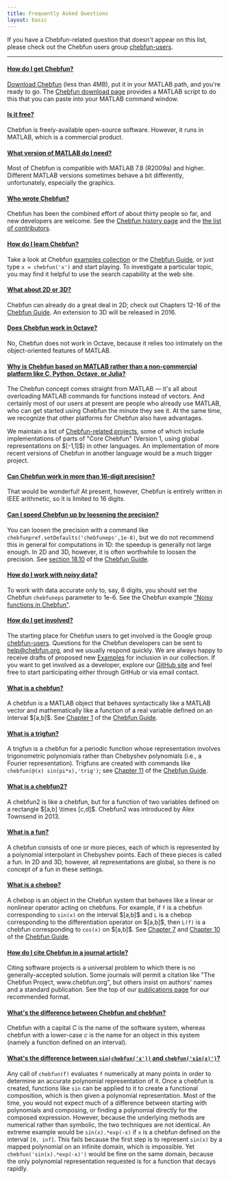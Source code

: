 ```yaml
---
title: Frequently Asked Questions
layout: basic
---
```


If you have a Chebfun-related question that doesn't appear on this list, please check out the Chebfun users group <a href="http://groups.google.com/forum/#!forum/chebfun-users">chebfun-users</a>.

----

<div class="faq panel-group" id="accordion">

  <div class="panel panel-default">
    <div class="panel-heading">
      <h4 class="panel-title">
        <a data-toggle="collapse" data-parent="#accordion" href="#how-do-i-get-chebfun">
          How do I get Chebfun?
        </a>
      </h4>
    </div>
    <div id="how-do-i-get-chebfun" class="panel-collapse collapse in">
      <div class="panel-body">
<a href='../../download'>Download Chebfun</a> (less than 4MB), put it in your
MATLAB path, and you're ready to go.
The <a href='../../download'>Chebfun download page</a> provides
a MATLAB script to do this that you can paste into your
MATLAB command window.
      </div>
    </div>
  </div>

  <div class="panel panel-default">
    <div class="panel-heading">
      <h4 class="panel-title">
        <a data-toggle="collapse" data-parent="#accordion" href="#is-it-free">
          Is it free?
        </a>
      </h4>
    </div>
    <div id="is-it-free" class="panel-collapse collapse">
      <div class="panel-body">
Chebfun is freely-available open-source software.  However,
it runs in MATLAB, which is a commercial product.
      </div>
    </div>
  </div>

  <div class="panel panel-default">
    <div class="panel-heading">
      <h4 class="panel-title">
        <a data-toggle="collapse" data-parent="#accordion" href="#what-version-of-matlab-do-i-need">
          What version of MATLAB do I need?
        </a>
      </h4>
    </div>
    <div id="what-version-of-matlab-do-i-need" class="panel-collapse collapse">
      <div class="panel-body">
Most of Chebfun is compatible with MATLAB 7.8 (R2009a) and higher.
Different MATLAB versions sometimes behave a bit differently, unfortunately,
especially the graphics.
      </div>
    </div>
  </div>

  <div class="panel panel-default">
    <div class="panel-heading">
      <h4 class="panel-title">
        <a data-toggle="collapse" data-parent="#accordion" href="#who-wrote-chebfun">
          Who wrote Chebfun?
        </a>
      </h4>
    </div>
    <div id="who-wrote-chebfun" class="panel-collapse collapse">
      <div class="panel-body">
Chebfun has been the combined effort of about thirty 
people so far, and new developers are welcome.
See the
<a href='../../about/history.html'>Chebfun history page</a> and the
<a href='../../about/people.html'>the list of contributors</a>.
      </div>
    </div>
  </div>

  <div class="panel panel-default">
    <div class="panel-heading">
      <h4 class="panel-title">
        <a data-toggle="collapse" data-parent="#accordion" href="#how-do-i-learn-chebfun">
          How do I learn Chebfun?
        </a>
      </h4>
    </div>
    <div id="how-do-i-learn-chebfun" class="panel-collapse collapse">
      <div class="panel-body">
Take a look at Chebfun <a href='../../examples/'>examples collection</a> or the
<a href='../guide/'>Chebfun Guide</a>, or just
type <code>x = chebfun('x')</code> and start playing.
To investigate a particular topic, you may find it helpful
to use the search capability at the web site.
<!--with commands like these:
<br/>`f = exp(x).*sin(20*x)`
<br/>`plot(f)`
<br/>`roots(f)`
<br/>`max(f)`
<br/>`g = exp(f)`
<br/>`h = abs(f)`
<br/>`j = round(g)`
<br/>`k = max(g,h)`-->
      </div>
    </div>
  </div>

  <div class="panel panel-default">
    <div class="panel-heading">
      <h4 class="panel-title">
        <a data-toggle="collapse" data-parent="#accordion" href="#what-about-2d-or-3d">
          What about 2D or 3D?
        </a>
      </h4>
    </div>
    <div id="what-about-2d-or-3d" class="panel-collapse collapse">
      <div class="panel-body">
Chebfun can already do a great deal in 2D; check out Chapters 12-16 of the <a
href='../guide/'>Chebfun Guide</a>. An extension to 3D will be
released in 2016.
      </div>
    </div>
  </div>

  <div class="panel panel-default">
    <div class="panel-heading">
      <h4 class="panel-title">
        <a data-toggle="collapse" data-parent="#accordion" href="#octave">
          Does Chebfun work in Octave?
        </a>
      </h4>
    </div>
    <div id="octave" class="panel-collapse collapse">
      <div class="panel-body">
<p>No, Chebfun does not work in Octave, because it relies
too intimately on the object-oriented features of MATLAB.
      </div>
    </div>
  </div>

  <div class="panel panel-default">
    <div class="panel-heading">
      <h4 class="panel-title">
        <a data-toggle="collapse" data-parent="#accordion" href="#why-matlab">
          Why is Chebfun based on MATLAB rather than a non-commercial platform like C, Python, Octave, or Julia?
        </a>
      </h4>
    </div>
    <div id="why-matlab" class="panel-collapse collapse">
      <div class="panel-body">
<p>The Chebfun concept comes straight from MATLAB &mdash; it's all about
overloading MATLAB commands for functions instead of vectors. And certainly
most of our users at present are people who already use MATLAB, who can get
started using Chebfun the minute they see it. At the same time, we recognize
that other platforms for Chebfun also have advantages.</p>
<p>We maintain a list of <a href='../../about/projects.html'>Chebfun-related
projects</a>, some of which include implementations of parts of "Core Chebfun"
(Version 1, using global representations on $[-1,1]$) in other languages. An
implementation of more recent versions of Chebfun in another language would be
a much bigger project.
      </div>
    </div>
  </div>

  <div class="panel panel-default">
    <div class="panel-heading">
      <h4 class="panel-title">
        <a data-toggle="collapse" data-parent="#accordion" href="#precision">
          Can Chebfun work in more than 16-digit precision?
        </a>
      </h4>
    </div>
    <div id="precision" class="panel-collapse collapse">
      <div class="panel-body">
<p>That would be wonderful!  At present, however, Chebfun is entirely
written in IEEE arithmetic, so it is limited to 16 digits.
      </div>
    </div>
  </div>

  <div class="panel panel-default">
    <div class="panel-heading">
      <h4 class="panel-title">
        <a data-toggle="collapse" data-parent="#accordion" href="#speedup">
          Can I speed Chebfun up by loosening the precision?
        </a>
      </h4>
    </div>
    <div id="speedup" class="panel-collapse collapse">
      <div class="panel-body">
<p>You can loosen the precision with a command
like <code>chebfunpref.setDefaults('chebfuneps',1e-8)</code>, but we
do not recommend this in general for computations in 1D: the speedup
is generally not large enough.  In 2D and 3D, however, it is often
worthwhile to loosen the precision.  See <a href='../guide/guide18.html#1810-changing-the-accuracy-with-chebfun3eps'>section 18.10</a>
of the <a href='../guide/'>Chebfun Guide</a>.
      </div>
    </div>
  </div>

  <div class="panel panel-default">
    <div class="panel-heading">
      <h4 class="panel-title">
        <a data-toggle="collapse" data-parent="#accordion" href="#noisy">
          How do I work with noisy data? 
        </a>
      </h4>
    </div>
    <div id="noisy" class="panel-collapse collapse">
      <div class="panel-body">
<p>To work with data accurate only to, say, 6 digits, you should
set the Chebfun <code>chebfuneps</code> parameter to 1e-6.  See the Chebfun
example <a href='../../examples/approx/Noisy.html'>"Noisy functions in
Chebfun"</a>.
      </div>
    </div>
  </div>

  <div class="panel panel-default">
    <div class="panel-heading">
      <h4 class="panel-title">
        <a data-toggle="collapse" data-parent="#accordion" href="#how-do-i-get-involved">
          How do I get involved?
        </a>
      </h4>
    </div>
    <div id="how-do-i-get-involved" class="panel-collapse collapse">
      <div class="panel-body">
The starting place for Chebfun users to get involved is the Google group
<a href='http://groups.google.com/forum/#!forum/chebfun-users'>chebfun-users</a>.
Questions for the Chebfun developers can be sent to
<a href="mailto:help@chebfun.org">help@chebfun.org</a>, and we usually
respond quickly. We are always happy to receive drafts of
proposed new <a href='../../examples'>Examples</a> for inclusion in our
collection.  If you want to get involved as a developer,
explore our
<a href='https://github.com/chebfun/chebfun'>GitHub site</a> and
feel free to start participating either through GitHub or via
email contact.
      </div>
    </div>
  </div>

  <div class="panel panel-default">
    <div class="panel-heading">
      <h4 class="panel-title">
        <a data-toggle="collapse" data-parent="#accordion" href="#what-is-a-chebfun">
          What is a chebfun?
        </a>
      </h4>
    </div>
    <div id="what-is-a-chebfun" class="panel-collapse collapse">
      <div class="panel-body">
A chebfun is a MATLAB object that behaves syntactically like a MATLAB vector
and mathematically like a function of a real variable defined on an interval
$[a,b]$. See <a href='../guide/guide01.html'>Chapter 1</a> of the
<a href='../guide/'>Chebfun Guide</a>.
      </div>
    </div>
  </div>

  <div class="panel panel-default">
    <div class="panel-heading">
      <h4 class="panel-title">
        <a data-toggle="collapse" data-parent="#accordion" href="#what-is-a-trigfun">
          What is a trigfun?
        </a>
      </h4>
    </div>
    <div id="what-is-a-trigfun" class="panel-collapse collapse">
      <div class="panel-body">
A trigfun is a chebfun for a periodic function whose
representation involves trigonometric polynomials rather than
Chebyshev polynomials (i.e., a Fourier representation).  Trigfuns
are created with commands like <code>chebfun(@(x) sin(pi*x),'trig')</code>; see
<a href='../guide/guide11.html'>Chapter 11</a> of the <a href='../guide/'>Chebfun Guide</a>.
      </div>
    </div>
  </div>

  <div class="panel panel-default">
    <div class="panel-heading">
      <h4 class="panel-title">
        <a data-toggle="collapse" data-parent="#accordion" href="#what-is-a-chebfun2">
          What is a chebfun2?
        </a>
      </h4>
    </div>
    <div id="what-is-a-chebfun2" class="panel-collapse collapse">
      <div class="panel-body">
A chebfun2 is like a chebfun, but for a function of
two variables defined on a rectangle $[a,b] \times [c,d]$.
Chebfun2 was introduced by Alex Townsend in 2013.
      </div>
    </div>
  </div>

  <div class="panel panel-default">
    <div class="panel-heading">
      <h4 class="panel-title">
        <a data-toggle="collapse" data-parent="#accordion" href="#what-is-a-fun">
          What is a fun?
        </a>
      </h4>
    </div>
    <div id="what-is-a-fun" class="panel-collapse collapse">
      <div class="panel-body">
A chebfun consists of one or more pieces, each of which is represented by a
polynomial interpolant in Chebyshev points.
Each of these pieces is called a fun.
In 2D and 3D, however, all representations are global, so there
is no concept of a fun in these settings.
      </div>
    </div>
  </div>

  <div class="panel panel-default">
    <div class="panel-heading">
      <h4 class="panel-title">
        <a data-toggle="collapse" data-parent="#accordion" href="#what-is-a-chebop">
          What is a chebop?
        </a>
      </h4>
    </div>
    <div id="what-is-a-chebop" class="panel-collapse collapse">
      <div class="panel-body">
A chebop is an object in the Chebfun system that behaves like a linear or
nonlinear operator acting on chebfuns. For example, if <code>f</code> is a
chebfun corresponding to <code>sin(x)</code> on the interval
$[a,b]$ and <code>L</code> is a chebop corresponding to the
differentiation operator on $[a,b]$, then <code>L(f)</code> is a
chebfun corresponding to <code>cos(x)</code> on $[a,b]$.
See <a href='../guide/guide07.html'>Chapter 7</a> and 
<a href='../guide/guide10.html'>Chapter 10</a> of the 
<a href='../guide/'>Chebfun Guide</a>.
      </div>
    </div>
  </div>

  <div class="panel panel-default">
    <div class="panel-heading">
      <h4 class="panel-title">
        <a data-toggle="collapse" data-parent="#accordion" href="#cite">
          How do I cite Chebfun in a journal article?
        </a>
      </h4>
    </div>
    <div id="cite" class="panel-collapse collapse">
      <div class="panel-body">
Citing software projects is a universal problem to which there
is no generally-accepted solution.  Some journals will permit
a citation like "The Chebfun Project, www.chebfun.org", but others
insist on authors' names and a standard publication.  See the top of our
<a href="../../publications">publications page</a> for our recommended format.
      </div>
    </div>
  </div>

  <div class="panel panel-default">
    <div class="panel-heading">
      <h4 class="panel-title">
        <a data-toggle="collapse" data-parent="#accordion" href="#whats-the-difference-between-chebfun-and-chebfun">
          What's the difference between Chebfun and chebfun?
        </a>
      </h4>
    </div>
    <div id="whats-the-difference-between-chebfun-and-chebfun" class="panel-collapse collapse">
      <div class="panel-body">
Chebfun with a capital <em>C</em> is the name of the software
system, whereas chebfun with a lower-case <em>c</em> is the name for an object in
this system (namely a function defined on an interval).
      </div>
    </div>
  </div>

  <div class="panel panel-default">
    <div class="panel-heading">
      <h4 class="panel-title">
        <a data-toggle="collapse" data-parent="#accordion" href="#whats-the-difference-between-sin-chebfun-and-chebfun-sin">
          What's the difference between <code>sin(chebfun('x'))</code>
          and <code>chebfun('sin(x)')</code>?
        </a>
      </h4>
    </div>
    <div id="whats-the-difference-between-sin-chebfun-and-chebfun-sin" class="panel-collapse collapse">
      <div class="panel-body">
Any call of <code>chebfun(f)</code> evaluates <code>f</code> numerically at
many points in order to determine an accurate polynomial representation of it.
Once a chebfun is created, functions like <code>sin</code> can be applied to
it to create a functional composition, which is then given a polynomial
representation. Most of the time, you would not expect much of a difference
between starting with polynomials and composing, or finding a polynomial
directly for the composed expression. However, because the underlying methods
are numerical rather than symbolic, the two techniques are not identical. An
extreme example would be <code>sin(x).*exp(-x)</code> if <code>x</code> is a
chebfun defined on the interval <code>[0, inf]</code>. This fails because the
first step is to represent <code>sin(x)</code> by a mapped polynomial on an
infinite domain, which is impossible. Yet
<code>chebfun('sin(x).*exp(-x)')</code> would be fine on the same domain,
because the only polynomial representation requested is for a function that
decays rapidly.
      </div>
    </div>
  </div>

</div>
